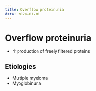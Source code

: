 ```yaml
---
title: Overflow proteinuria
date: 2024-01-01
---
```

# Overflow proteinuria

* ↑ production of freely filtered proteins
## Etiologies
* Multiple myeloma
* Myoglobinuria
